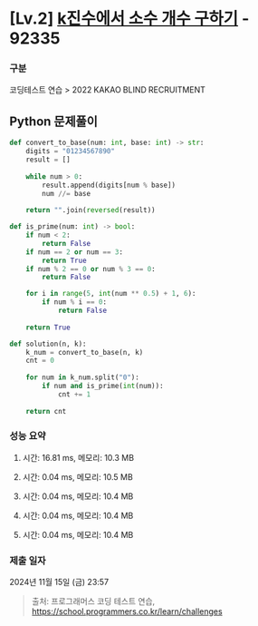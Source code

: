 # [Lv.2] [k진수에서 소수 개수 구하기](https://school.programmers.co.kr/learn/courses/30/lessons/92335) - 92335 

### 구분

코딩테스트 연습 > 2022 KAKAO BLIND RECRUITMENT

## Python 문제풀이

```py
def convert_to_base(num: int, base: int) -> str:
    digits = "01234567890"
    result = []
    
    while num > 0:
        result.append(digits[num % base])
        num //= base
    
    return "".join(reversed(result))

def is_prime(num: int) -> bool:
    if num < 2:
        return False
    if num == 2 or num == 3:
        return True
    if num % 2 == 0 or num % 3 == 0:
        return False

    for i in range(5, int(num ** 0.5) + 1, 6):
        if num % i == 0:
            return False
    
    return True

def solution(n, k):
    k_num = convert_to_base(n, k)
    cnt = 0
    
    for num in k_num.split("0"):
        if num and is_prime(int(num)):
            cnt += 1
    
    return cnt
```

### 성능 요약

1. 시간: 16.81 ms, 메모리: 10.3 MB

2. 시간: 0.04 ms, 메모리: 10.5 MB
3. 시간: 0.04 ms, 메모리: 10.4 MB
4. 시간: 0.04 ms, 메모리: 10.4 MB
5. 시간: 0.04 ms, 메모리: 10.4 MB

### 제출 일자

2024년 11월 15일 (금) 23:57

> 출처: 프로그래머스 코딩 테스트 연습, https://school.programmers.co.kr/learn/challenges